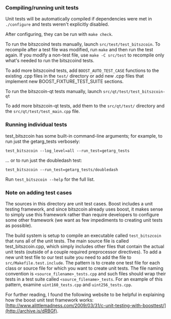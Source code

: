 ### Compiling/running unit tests

Unit tests will be automatically compiled if dependencies were met in `./configure`
and tests weren't explicitly disabled.

After configuring, they can be run with `make check`.

To run the bitszcoind tests manually, launch `src/test/test_bitszcoin`. To recompile
after a test file was modified, run `make` and then run the test again. If you
modify a non-test file, use `make -C src/test` to recompile only what's needed
to run the bitszcoind tests.

To add more bitszcoind tests, add `BOOST_AUTO_TEST_CASE` functions to the existing
.cpp files in the `test/` directory or add new .cpp files that
implement new BOOST_FIXTURE_TEST_SUITE sections.

To run the bitszcoin-qt tests manually, launch `src/qt/test/test_bitszcoin-qt`

To add more bitszcoin-qt tests, add them to the `src/qt/test/` directory and
the `src/qt/test/test_main.cpp` file.

### Running individual tests

test_bitszcoin has some built-in command-line arguments; for
example, to run just the getarg_tests verbosely:

    test_bitszcoin --log_level=all --run_test=getarg_tests

... or to run just the doubledash test:

    test_bitszcoin --run_test=getarg_tests/doubledash

Run `test_bitszcoin --help` for the full list.

### Note on adding test cases

The sources in this directory are unit test cases.  Boost includes a
unit testing framework, and since bitszcoin already uses boost, it makes
sense to simply use this framework rather than require developers to
configure some other framework (we want as few impediments to creating
unit tests as possible).

The build system is setup to compile an executable called `test_bitszcoin`
that runs all of the unit tests.  The main source file is called
test_bitszcoin.cpp, which simply includes other files that contain the
actual unit tests (outside of a couple required preprocessor
directives). To add a new unit test file to our test suite you need
to add the file to `src/Makefile.test.include`. The pattern is to
create one test file for each class or source file for which you want
to create unit tests.  The file naming convention is
`<source_filename>_tests.cpp` and such files should wrap their tests
in a test suite called `<source_filename>_tests`.  For an example of
this pattern, examine `uint160_tests.cpp` and `uint256_tests.cpp`.

For further reading, I found the following website to be helpful in
explaining how the boost unit test framework works:
[http://www.alittlemadness.com/2009/03/31/c-unit-testing-with-boosttest/](http://archive.is/dRBGf).
